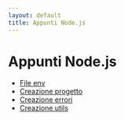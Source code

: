 ```yaml
---
layout: default
title: Appunti Node.js
---
```


# Appunti Node.js

- [File env](00.file_env.md)
- [Creazione progetto](01.creazione_progetto.md)
- [Creazione errori](02.errors_handling.md)
- [Creazione utils](03.utils_folder.md)
